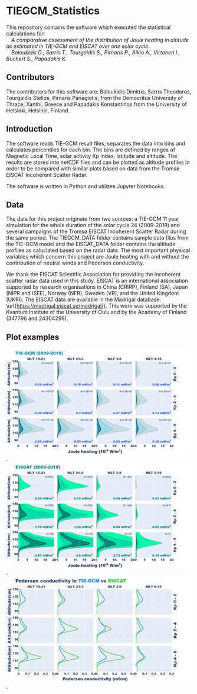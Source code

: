# TIEGCM_Statistics
This repository contains the software which executed the statistical calculations for:  
<em>
&emsp;A comparative assessment of the distribution of Joule heating in altitude as estimated in TIE-GCM and EISCAT over one solar cycle.  
&emsp;Baloukidis D., Sarris T., Tourgaidis S., Pirnaris P., Aikio A., Virtanen I., Buchert S., Papadakis K.
</em>

## Contributors
The contributors for this software are: Baloukidis Dimitris, Sarris Theodoros, Tourgaidis Stelios, Pirnaris Panagiotis, from the Democritus University of Thrace, Xanthi, Greece and Papadakis Konstantinos from the University of Helsinki, Helsinki, Finland.

## Introduction
The software reads TIE-GCM result files, separates the data into bins and calculates percentiles for each bin. The bins are defined by ranges of Magnetic Local Time, solar activity Kp index, latitude and altitude. The results are stored into netCDF files and can be plotted as altitude profiles in order to be compared with similar plots based on data from the Tromsø EISCAT Incoherent Scatter Radar. 

The software is written in Python and utilizes Jupyter Notebooks.

## Data
The data for this project originate from two sources: a TIE-GCM 11 year simulation for the whole duration of the solar cycle 24 (2009-2019) and several campaigns of the Tromsø EISCAT Incoherent Scatter Radar during the same period. The TIEGCM_DATA folder contains sample data files from the TIE-GCM model and the EISCAT_DATA folder contains the altitude profiles as caluclated based on the radar data. The most important physical variables which concern this project are Joule heating with and without the contribution of neutral winds and Pedersen conductivity. 

We thank the EISCAT Scientific Association for providing the incoherent scatter radar data used in this study. EISCAT is an international association supported by research organisations in China (CRIRP), Finland (SA), Japan (NIPR and ISEE), Norway (NFR), Sweden (VR), and the United Kingdom (UKRI). The EISCAT data are available in the Madrigal database: \url{https://madrigal.eiscat.se/madrigal/}. This work was supported by the Kvantum Institute of the University of Oulu and by the Academy of Finland (347796 and 24304299). 

## Plot examples
![TIE-GCM Joule Heating Altitude Profiles](/images/TIEGCM_JH.png "TIE-GCM Joule Heating Altitude Profiles").
![EISCAT Joule Heating Altitude Profiles](/images/EISCAT_JH.png "EISCAT Joule Heating Altitude Profiles").
![Pedersen Conductivity Medians Comparison](/images/PED_medians.png "Pedersen Conductivity Medians Comparison").

